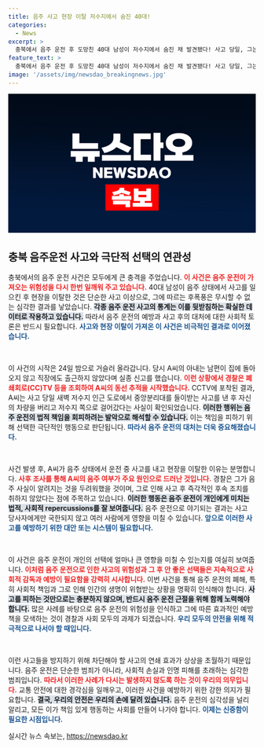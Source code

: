 ```yaml
---
title: 음주 사고 현장 이탈 저수지에서 숨진 40대!
categories:
  - News
excerpt: >
  충북에서 음주 운전 후 도망친 40대 남성이 저수지에서 숨진 채 발견됐다! 사고 당일, 그는 왜 차량을 버리고 사라졌을까? 경찰 수사가 진실을 밝히고 있다. 
feature_text: >
  충북에서 음주 운전 후 도망친 40대 남성이 저수지에서 숨진 채 발견됐다! 사고 당일, 그는 왜 차량을 버리고 사라졌을까? 경찰 수사가 진실을 밝히고 있다. 
image: '/assets/img/newsdao_breakingnews.jpg'
---
```


<p><img src="/assets/img/newsdao_breakingnews.jpg" alt="ontimetimes 속보" /></p>

<h2 data-ke-size="size26">충북 음주운전 사고와 극단적 선택의 연관성</h2>

<p>충북에서의 음주 운전 사건은 모두에게 큰 충격을 주었습니다. <b><span style="color: #ee2323;">이 사건은 음주 운전이 가져오는 위험성을 다시 한번 일깨워 주고 있습니다.</span></b> 40대 남성이 음주 상태에서 사고를 일으킨 후 현장을 이탈한 것은 단순한 사고 이상으로, 그에 따르는 후폭풍은 무시할 수 없는 심각한 결과를 낳았습니다. <b><span style="background-color: #21538527;">각종 음주 운전 사고의 통계는 이를 뒷받침하는 확실한 데이터로 작용하고 있습니다.</span></b> 따라서 음주 운전의 예방과 사고 후의 대처에 대한 사회적 토론은 반드시 필요합니다. <b><span style="color: #1a5490;">사고와 현장 이탈이 가져온 이 사건은 비극적인 결과로 이어졌습니다.</span></b></p>

<p data-ke-size="size16">&nbsp;</p>

<p>이 사건의 시작은 24일 밤으로 거슬러 올라갑니다. 당시 A씨의 아내는 남편이 집에 돌아오지 않고 직장에도 출근하지 않았다며 실종 신고를 했습니다. <b><span style="color: #ee2323;">이런 상황에서 경찰은 폐쇄회로(CC)TV 등을 조회하여 A씨의 동선 추적을 시작했습니다.</span></b> CCTV에 포착된 결과, A씨는 사고 당일 새벽 저수지 인근 도로에서 중앙분리대를 들이받는 사고를 낸 후 자신의 차량을 버리고 저수지 쪽으로 걸어갔다는 사실이 확인되었습니다. <b><span style="background-color: #21538527;">이러한 행위는 음주 운전의 법적 책임을 회피하려는 발악으로 해석할 수 있습니다.</span></b> 이는 책임을 피하기 위해 선택한 극단적인 행동으로 판단됩니다. <b><span style="color: #1a5490;">따라서 음주 운전의 대처는 더욱 중요해졌습니다.</span></b></p>

<p data-ke-size="size16">&nbsp;</p>

<p>사건 발생 후, A씨가 음주 상태에서 운전 중 사고를 내고 현장을 이탈한 이유는 분명합니다. <b><span style="color: #ee2323;">사후 조사를 통해 A씨의 음주 여부가 주요 원인으로 드러난 것입니다.</span></b> 경찰은 그가 음주 사실이 알려지는 것을 두려워했을 것이며, 그로 인해 사고 후 즉각적인 후속 조치를 취하지 않았다는 점에 주목하고 있습니다. <b><span style="background-color: #21538527;">이러한 행동은 음주 운전이 개인에게 미치는 법적, 사회적 repercussions를 잘 보여줍니다.</span></b> 음주 운전으로 야기되는 결과는 사고 당사자에게만 국한되지 않고 여러 사람에게 영향을 미칠 수 있습니다. <b><span style="color: #1a5490;">앞으로 이러한 사고를 예방하기 위한 대안 또는 시스템이 필요합니다.</span></b></p>

<p data-ke-size="size16">&nbsp;</p>

<p>이 사건은 음주 운전이 개인의 선택에 얼마나 큰 영향을 미칠 수 있는지를 여실히 보여줍니다. <b><span style="color: #ee2323;">이처럼 음주 운전으로 인한 사고의 위험성과 그 후 안 좋은 선택들은 지속적으로 사회적 감독과 예방이 필요함을 강력히 시사합니다.</span></b> 이번 사건을 통해 음주 운전의 폐해, 특히 사회적 책임과 그로 인해 인간의 생명이 위협받는 상황을 명확히 인식해야 합니다. <b><span style="background-color: #21538527;">사고를 피하는 것만으로는 충분하지 않으며, 반드시 음주 운전 근절을 위해 함께 노력해야 합니다.</span></b> 많은 사례를 바탕으로 음주 운전의 위험성을 인식하고 그에 따른 효과적인 예방책을 모색하는 것이 경찰과 사회 모두의 과제가 되겠습니다. <b><span style="color: #1a5490;">우리 모두의 안전을 위해 적극적으로 나서야 할 때입니다.</span></b></p>

<p data-ke-size="size16">&nbsp;</p>

<p>이런 사고들을 방지하기 위해 차단해야 할 사고의 연쇄 효과가 상상을 초월하기 때문입니다. 음주 운전은 단순한 범죄가 아니라, 사회적 손실과 인명 피해를 초래하는 심각한 범죄입니다. <b><span style="color: #ee2323;">따라서 이러한 사례가 다시는 발생하지 않도록 하는 것이 우리의 의무입니다.</span></b> 교통 안전에 대한 경각심을 일깨우고, 이러한 사건을 예방하기 위한 강한 의지가 필요합니다. <b><span style="background-color: #21538527;">결국, 우리의 안전은 우리의 손에 달려 있습니다.</span></b> 음주 운전의 심각성을 널리 알리고, 모든 이가 책임 있게 행동하는 사회를 만들어 나가야 합니다. <b><span style="color: #1a5490;">이제는 신중함이 필요한 시점입니다.</span></b></p>
실시간 뉴스 속보는, <a href="https://newsdao.kr" rel="dofollow">https://newsdao.kr</a>


